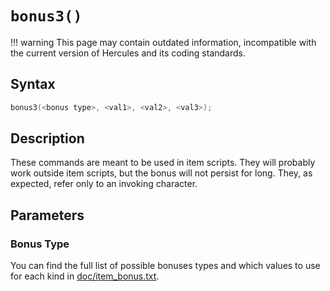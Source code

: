 # `bonus3()`

!!! warning
	This page may contain outdated information, incompatible with the current version of Hercules and its coding standards.

## Syntax

```c
bonus3(<bonus type>, <val1>, <val2>, <val3>);
```

## Description

These commands are meant to be used in item scripts. They will probably work 
outside item scripts, but the bonus will not persist for long. They, as 
expected, refer only to an invoking character.

## Parameters

### Bonus Type

You can find the full list of possible bonuses types and which values to use for each kind in [doc/item_bonus.txt](https://github.com/HerculesWS/Hercules/blob/stable/doc/item_bonus.txt).
